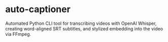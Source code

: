 # auto-captioner
Automated Python CLI tool for transcribing videos with OpenAI Whisper, creating word-aligned SRT subtitles, and stylized embedding into the video via FFmpeg.

